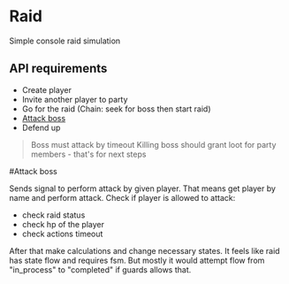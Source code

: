 # Raid

Simple console raid simulation

## API requirements

- Create player
- Invite another player to party
- Go for the raid (Chain: seek for boss then start raid)
- [Attack boss](#attack-boss)
- Defend up

> Boss must attack by timeout 
> Killing boss should grant loot for party members - that's for next steps


#Attack boss

Sends signal to perform attack by given player. That means get player by name and perform attack.
Check if player is allowed to attack:
- check raid status
- check hp of the player
- check actions timeout

After that make calculations and change necessary states. It feels like raid has state flow and requires fsm. But mostly
it would attempt flow from "in_process" to "completed" if guards allows that.